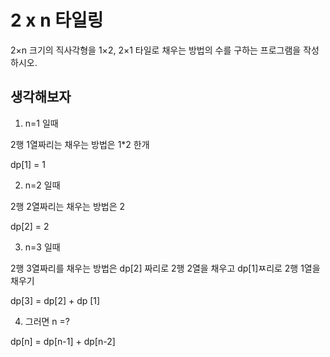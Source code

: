 # 2 x n 타일링

2×n 크기의 직사각형을 1×2, 2×1 타일로 채우는 방법의 수를 구하는 프로그램을 작성하시오.

## 생각해보자

1. n=1 일때

2행 1열짜리는 채우는 방법은 1\*2 한개

dp[1] = 1

2. n=2 일때

2행 2열짜리는 채우는 방법은 2

dp[2] = 2

3. n=3 일때

2행 3열짜리를 채우는 방법은 dp[2] 짜리로 2행 2열을 채우고 dp[1]ㅉ리로 2행 1열을 채우기

dp[3] = dp[2] + dp [1]

4. 그러면 n =?

dp[n] = dp[n-1] + dp[n-2]

